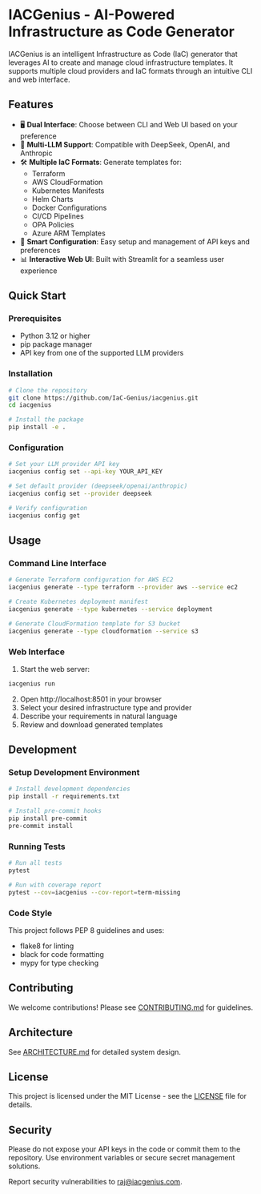 # IACGenius - AI-Powered Infrastructure as Code Generator

IACGenius is an intelligent Infrastructure as Code (IaC) generator that leverages AI to create and manage cloud infrastructure templates. It supports multiple cloud providers and IaC formats through an intuitive CLI and web interface.

## Features

- 🖥️ **Dual Interface**: Choose between CLI and Web UI based on your preference
- 🤖 **Multi-LLM Support**: Compatible with DeepSeek, OpenAI, and Anthropic
- 🛠️ **Multiple IaC Formats**: Generate templates for:
  - Terraform
  - AWS CloudFormation
  - Kubernetes Manifests
  - Helm Charts
  - Docker Configurations
  - CI/CD Pipelines
  - OPA Policies
  - Azure ARM Templates
- 🔧 **Smart Configuration**: Easy setup and management of API keys and preferences
- 📊 **Interactive Web UI**: Built with Streamlit for a seamless user experience

## Quick Start

### Prerequisites

- Python 3.12 or higher
- pip package manager
- API key from one of the supported LLM providers

### Installation

```bash
# Clone the repository
git clone https://github.com/IaC-Genius/iacgenius.git
cd iacgenius

# Install the package
pip install -e .
```

### Configuration

```bash
# Set your LLM provider API key
iacgenius config set --api-key YOUR_API_KEY

# Set default provider (deepseek/openai/anthropic)
iacgenius config set --provider deepseek

# Verify configuration
iacgenius config get
```

## Usage

### Command Line Interface

```bash
# Generate Terraform configuration for AWS EC2
iacgenius generate --type terraform --provider aws --service ec2

# Create Kubernetes deployment manifest
iacgenius generate --type kubernetes --service deployment

# Generate CloudFormation template for S3 bucket
iacgenius generate --type cloudformation --service s3
```

### Web Interface

1. Start the web server:

```bash
iacgenius run
```

2. Open http://localhost:8501 in your browser
3. Select your desired infrastructure type and provider
4. Describe your requirements in natural language
5. Review and download generated templates

## Development

### Setup Development Environment

```bash
# Install development dependencies
pip install -r requirements.txt

# Install pre-commit hooks
pip install pre-commit
pre-commit install
```

### Running Tests

```bash
# Run all tests
pytest

# Run with coverage report
pytest --cov=iacgenius --cov-report=term-missing
```

### Code Style

This project follows PEP 8 guidelines and uses:

- flake8 for linting
- black for code formatting
- mypy for type checking

## Contributing

We welcome contributions! Please see [CONTRIBUTING.md](CONTRIBUTING.md) for guidelines.

## Architecture

See [ARCHITECTURE.md](docs/ARCHITECTURE.md) for detailed system design.

## License

This project is licensed under the MIT License - see the [LICENSE](LICENSE) file for details.

## Security

Please do not expose your API keys in the code or commit them to the repository. Use environment variables or secure secret management solutions.

Report security vulnerabilities to [raj@iacgenius.com](mailto:raj@iacgenius.com).
